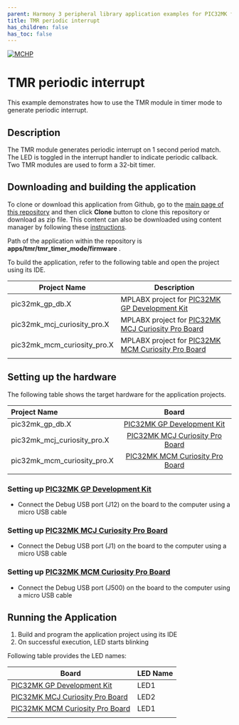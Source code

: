 ```yaml
---
parent: Harmony 3 peripheral library application examples for PIC32MK family
title: TMR periodic interrupt 
has_children: false
has_toc: false
---
```


[![MCHP](https://www.microchip.com/ResourcePackages/Microchip/assets/dist/images/logo.png)](https://www.microchip.com)

# TMR periodic interrupt

This example demonstrates how to use the TMR module in timer mode to generate periodic interrupt.

## Description

The TMR module generates periodic interrupt on 1 second period match. The LED is toggled in the interrupt handler to indicate periodic callback. Two TMR modules are used to form a 32-bit timer.

## Downloading and building the application

To clone or download this application from Github, go to the [main page of this repository](https://github.com/Microchip-MPLAB-Harmony/csp_apps_pic32mk) and then click **Clone** button to clone this repository or download as zip file.
This content can also be downloaded using content manager by following these [instructions](https://github.com/Microchip-MPLAB-Harmony/contentmanager/wiki).

Path of the application within the repository is **apps/tmr/tmr_timer_mode/firmware** .

To build the application, refer to the following table and open the project using its IDE.

| Project Name      | Description                                    |
| ----------------- | ---------------------------------------------- |
| pic32mk_gp_db.X | MPLABX project for [PIC32MK GP Development Kit](https://www.microchip.com/developmenttools/ProductDetails/dm320106) |
| pic32mk_mcj_curiosity_pro.X | MPLABX project for [PIC32MK MCJ Curiosity Pro Board](https://www.microchip.com/en-us/development-tool/DT100113) |
| pic32mk_mcm_curiosity_pro.X | MPLABX project for [PIC32MK MCM Curiosity Pro Board](https://www.microchip.com/en-us/development-tool/EV31E34A) |
|||

## Setting up the hardware

The following table shows the target hardware for the application projects.

| Project Name| Board|
|:---------|:---------:|
| pic32mk_gp_db.X | [PIC32MK GP Development Kit](https://www.microchip.com/developmenttools/ProductDetails/dm320106) |
| pic32mk_mcj_curiosity_pro.X | [PIC32MK MCJ Curiosity Pro Board](https://www.microchip.com/en-us/development-tool/DT100113) |
| pic32mk_mcm_curiosity_pro.X | [PIC32MK MCM Curiosity Pro Board](https://www.microchip.com/en-us/development-tool/EV31E34A) |
|||

### Setting up [PIC32MK GP Development Kit](https://www.microchip.com/developmenttools/ProductDetails/dm320106)

- Connect the Debug USB port (J12) on the board to the computer using a micro USB cable

### Setting up [PIC32MK MCJ Curiosity Pro Board](https://www.microchip.com/en-us/development-tool/DT100113)

- Connect the Debug USB port (J1) on the board to the computer using a micro USB cable

### Setting up [PIC32MK MCM Curiosity Pro Board](https://www.microchip.com/en-us/development-tool/EV31E34A)

- Connect the Debug USB port (J500) on the board to the computer using a micro USB cable

## Running the Application

1. Build and program the application project using its IDE
2. On successful execution, LED starts blinking

Following table provides the LED names:

| Board      | LED Name |
| ---------- |--------- |
|  [PIC32MK GP Development Kit](https://www.microchip.com/developmenttools/ProductDetails/dm320106)  | LED1 |
|  [PIC32MK MCJ Curiosity Pro Board](https://www.microchip.com/en-us/development-tool/DT100113)  | LED2 |
|  [PIC32MK MCM Curiosity Pro Board](https://www.microchip.com/en-us/development-tool/EV31E34A)  | LED1  |
||||